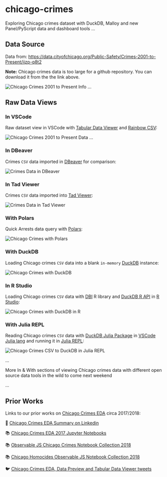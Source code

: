 # chicago-crimes

Exploring Chicago crimes dataset with DuckDB, Malloy and new Panel/PyScript data and dashboard tools ...

## Data Source

Data from: https://data.cityofchicago.org/Public-Safety/Crimes-2001-to-Present/ijzp-q8t2

**Note:** Chicago crimes data is too large for a github repository. You can download it from the the link above.

![Chicago Crimes 2001 to Present Info ...](https://github.com/RandomFractals/chicago-crimes/blob/main/docs/images/chicago-crimes-info.png?raw=true
 "Chicago Crimes 2001 to Present Info ...")

## Raw Data Views

### In VSCode

Raw dataset view in VSCode with [Tabular Data Viewer](https://github.com/RandomFractals/tabular-data-viewer) and [Rainbow CSV](https://marketplace.visualstudio.com/items?itemName=mechatroner.rainbow-csv):

![Chicago Crimes 2001 to Present Data ...](https://github.com/RandomFractals/chicago-crimes/blob/main/docs/images/chicago-crimes-data.png?raw=true
 "Chicago Crimes 2001 to Present Data ...")

### In DBeaver

Crimes `CSV` data imported in [DBeaver](https://dbeaver.io/) for comparison:

![Crimes Data in DBeaver](https://github.com/RandomFractals/chicago-crimes/blob/main/docs/images/chicago-crimes-dbeaver.png?raw=true
 "Crimes Data in DBeaver")

### In Tad Viewer

Crimes `CSV` data imported into [Tad Viewer](https://www.tadviewer.com/):

![Crimes Data in Tad Viewer](https://github.com/RandomFractals/chicago-crimes/blob/main/docs/images/chicago-crimes-in-tad.png?raw=true
 "Crimes Data in Tad Viewer")

### With Polars

Quick Arrests data query with [Polars](https://www.pola.rs/):

![Chicago Crimes with Polars](https://github.com/RandomFractals/chicago-crimes/blob/main/docs/images/chicago-crimes-with-polars.png?raw=true
 "Chicago Crimes with Polars")

### With DuckDB

Loading Chicago crimes `CSV` data into a blank `in-memory` [DuckDB](https://duckdb.org/docs/data/csv) instance:

![Chicago Crimes with DuckDB](https://github.com/RandomFractals/chicago-crimes/blob/main/docs/images/chicago-crimes-with-duckdb.png?raw=true
 "Chicago Crimes with DuckDB")

### In R Studio

Loading Chicago crimes `CSV` data with [DBI](https://dbi.r-dbi.org/) R library and [DuckDB R API](https://duckdb.org/docs/api/r) in [R Studio](https://www.rstudio.com/):

![Chicago Crimes with DuckDB in R](https://github.com/RandomFractals/chicago-crimes/blob/main/docs/images/chicago-crimes-duckdb-in-r-studio.png?raw=true
 "Chicago Crimes with DuckDB in R")

### With Julia REPL

Reading Chicago crimes `CSV` data with [DuckDB Julia Package](https://juliahub.com/ui/Packages/DuckDB/89qwz/0.5.1) in [VSCode Julia lang](https://marketplace.visualstudio.com/items?itemName=julialang.language-julia) and running it in [Julia REPL](https://docs.julialang.org/en/v1/stdlib/REPL/):

![Chicago Crimes CSV to DuckDB in Julia REPL](https://github.com/RandomFractals/chicago-crimes/blob/main/docs/images/chicago-crimes-duckdb-julia-repl.png?raw=true
 "Chicago Crimes CSV to DuckDB in Julia REPL")

...

More In & With sections of viewing Chicago crimes data with different open source data tools in the wild to come next weekend

...

## Prior Works

Links to our prior works on [Chicago Crimes EDA](https://twitter.com/search?q=(%23ChicagoCrimes)%20(from%3ATarasNovak)&src=typed_query) circa 2017/2018:

🔗 [Chicago Crimes EDA Summary on Linkedin](https://www.linkedin.com/pulse/chicago-crimes-2017-taras-novak/)

📚 [Chicago Crimes EDA 2017 Jupyter Notebooks](https://github.com/RandomFractals/ChicagoCrimes/tree/master/notebooks)

📚 [Observable JS Chicago Crimes Notebook Collection 2018](https://observablehq.com/@randomfractals/chicagocrimes)

📚 [Chicago Homocides Observable JS Notebook Collection 2018](https://observablehq.com/@randomfractals/leaflet-pixi-overlay?collection=@randomfractals/chicago-homicides)

🐦 [Chicago Crimes EDA, Data Preview and Tabular Data Viewer tweets](https://twitter.com/search?q=(%23ChicagoCrimes)%20(from%3ATarasNovak)&src=typed_query)
